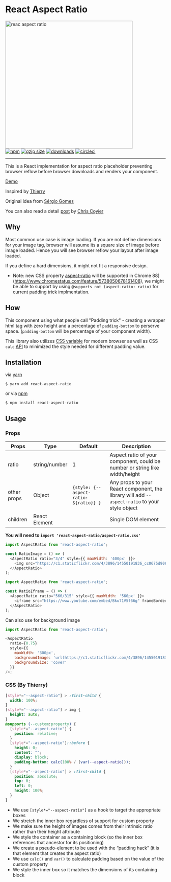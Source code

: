 <p align="center">
    <h1>React Aspect Ratio</h1>
  <img src="https://cloud.githubusercontent.com/assets/3906130/23882532/7e0cd586-081e-11e7-995f-005196385335.jpg" width="400" alt="reac aspect ratio">
  <br>
  <a href="https://www.npmjs.org/package/react-aspect-ratio"><img src="https://img.shields.io/npm/v/react-aspect-ratio.svg?style=flat" alt="npm"></a>
  <a href="https://unpkg.com/react-aspect-ratio"><img src="https://img.badgesize.io/https://unpkg.com/react-aspect-ratio/dist/es/index.js?compression=gzip" alt="gzip size"></a>
  <a href="https://www.npmjs.com/package/react-aspect-ratio"><img src="https://img.shields.io/npm/dt/react-aspect-ratio.svg" alt="downloads" ></a>
  <a href="https://circleci.com/gh/roderickhsiao/react-aspect-ratio"><img src="https://circleci.com/gh/roderickhsiao/react-aspect-ratio.svg?style=svg" alt="circleci"></a>
</p>

<hr>
This is a React implementation for aspect ratio placeholder preventing browser reflow before browser downloads and renders your component.

[Demo](https://roderickhsiao.github.io/react-aspect-ratio/)

Inspired by [Thierry](https://twitter.com/thierrykoblentz)

Original idea from [Sérgio Gomes](https://twitter.com/sergiomdgomes)

You can also read a detail [post](https://css-tricks.com/aspect-ratio-boxes/) by [Chris Coyier](https://twitter.com/chriscoyier)

## Why

Most common use case is image loading. If you are not define dimensions for your image tag, browser will assume its a square size of image before image loaded. Hence you will see browser reflow your layout after image loaded.

If you define a hard dimensions, it might not fit a responsive design.

* Note: new CSS property [aspect-ratio](https://developer.mozilla.org/en-US/docs/Web/CSS/aspect-ratio) will be supported in Chrome 88](https://www.chromestatus.com/feature/5738050678161408), we might be able to support by using `@supports not (aspect-ratio: ratio)` for current padding trick implmentation.

## How

This component using what people call "Padding trick" - creating a wrapper html tag with zero height and a percentage of `padding-bottom` to perserve space. (`padding-bottom` will be percentage of your component width).

This library also utilizes [CSS variable](https://developer.mozilla.org/en-US/docs/Web/CSS/Using_CSS_variables) for modern browser as well as CSS `calc` [API](https://developer.mozilla.org/en-US/docs/Web/CSS/calc) to minimized the style needed for different padding value.


## Installation

via [yarn](https://yarnpkg.com/en/docs)

```
$ yarn add react-aspect-ratio
```

or via [npm](https://docs.npmjs.com/)

```
$ npm install react-aspect-ratio
```

## Usage

### Props

| Props       | Type          | Default                                     | Description                                                                                   |
|-------------|---------------|---------------------------------------------|-----------------------------------------------------------------------------------------------|
| ratio       | string/number | 1                                           | Aspect ratio of your component, could be number or string like width/height                   |
| other props | Object        | ```{style: {--aspect-ratio: ${ratio}} }``` | Any props to your React component, the library will add `--aspect-ratio` to your style object |
| children    | React Element |                                             | Single DOM element                                                                            |

**You will need to `import 'react-aspect-ratio/aspect-ratio.css'`**

```js
import AspectRatio from 'react-aspect-ratio';

const RatioImage = () => (
  <AspectRatio ratio="3/4" style={{ maxWidth: '400px' }}>
    <img src="https://c1.staticflickr.com/4/3896/14550191836_cc0675d906.jpg" />
  </AspectRatio>
);
```

```js
import AspectRatio from 'react-aspect-ratio';

const RatioIframe = () => (
  <AspectRatio ratio="560/315" style={{ maxWidth: '560px' }}>
    <iframe src="https://www.youtube.com/embed/Bku71V5f66g" frameBorder="0" allowFullScreen />
  </AspectRatio>
);
```

Can also use for background image

```js
import AspectRatio from 'react-aspect-ratio';

<AspectRatio
  ratio={0.75}
  style={{
    maxWidth: '300px',
    backgroundImage: 'url(https://c1.staticflickr.com/4/3896/14550191836_cc0675d906.jpg)',
    backgroundSize: 'cover'
  }}
/>;
```

### CSS (By Thierry)

```css
[style*="--aspect-ratio"] > :first-child {
  width: 100%;
}
[style*="--aspect-ratio"] > img {  
  height: auto;
}
@supports (--custom:property) {
  [style*="--aspect-ratio"] {
    position: relative;
  }
  [style*="--aspect-ratio"]::before {
    height: 0;
    content: "";
    display: block;
    padding-bottom: calc(100% / (var(--aspect-ratio)));
  }  
  [style*="--aspect-ratio"] > :first-child {
    position: absolute;
    top: 0;
    left: 0;
    height: 100%;
  }  
}
```

- We use `[style*="--aspect-ratio"]` as a hook to target the appropriate boxes
- We stretch the inner box regardless of support for custom property
- We make sure the height of images comes from their intrinsic ratio rather than their height attribute
- We style the container as a containing block (so the inner box references that ancestor for its positioning)
- We create a pseudo-element to be used with the “padding hack” (it is that element that creates the aspect ratio)
- We use `calc()` and `var()` to calculate padding based on the value of the custom property
- We style the inner box so it matches the dimensions of its containing block
